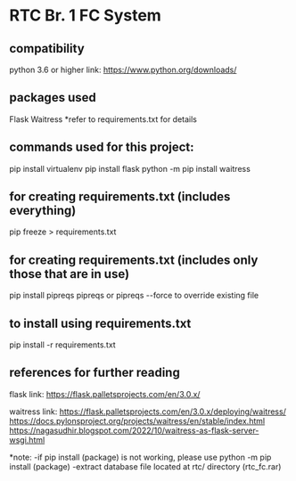 # RTC Br. 1 FC System

## compatibility
python 3.6 or higher
link: https://www.python.org/downloads/

## packages used
Flask
Waitress
*refer to requirements.txt for details

## commands used for this project:
pip install virtualenv
pip install flask
python -m pip install waitress

## for creating requirements.txt (includes everything)
pip freeze > requirements.txt

## for creating requirements.txt (includes only those that are in use)
pip install pipreqs
pipreqs or pipreqs --force to override existing file

## to install using requirements.txt
pip install -r requirements.txt

## references for further reading
flask link:
https://flask.palletsprojects.com/en/3.0.x/

waitress link:
https://flask.palletsprojects.com/en/3.0.x/deploying/waitress/
https://docs.pylonsproject.org/projects/waitress/en/stable/index.html
https://nagasudhir.blogspot.com/2022/10/waitress-as-flask-server-wsgi.html

*note:
-if pip install (package) is not working, please use python -m pip install (package)
-extract database file located at rtc/ directory (rtc_fc.rar)
